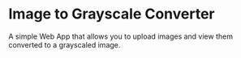 # Image to Grayscale Converter

A simple Web App that allows you to upload images and view them converted
to a grayscaled image.
